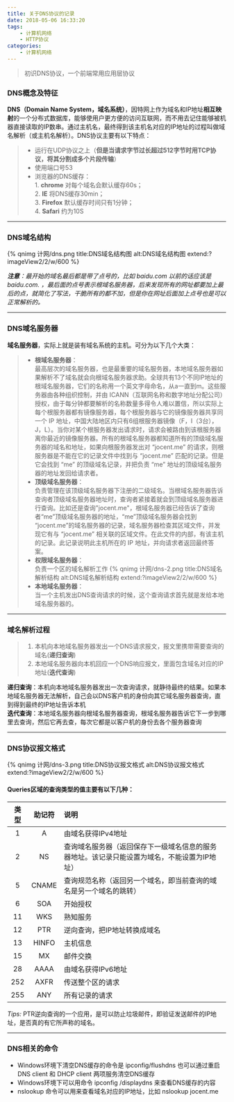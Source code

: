 ```yaml
---
title: 关于DNS协议的记录
date: 2018-05-06 16:33:20
tags:
    - 计算机网络
    - HTTP协议
categories:
    - 计算机网络
---
```


<blockquote class="blockquote-center">初识DNS协议，一个前端常用应用层协议</blockquote>

<!--more-->


### DNS概念及特征
**DNS（Domain Name System，域名系统）**，因特网上作为域名和IP地址**相互映射**的一个分布式数据库，能够使用户更方便的访问互联网，而不用去记住能够被机器直接读取的IP数串。通过主机名，最终得到该主机名对应的IP地址的过程叫做域名解析（或主机名解析）。DNS协议主要有以下特点：

> * 运行在UDP协议之上（**但是当请求字节过长超过512字节时用TCP协议，将其分割成多个片段传输**）
> * 使用端口号53
> * 浏览器的DNS缓存：  
    1. **chrome** 对每个域名会默认缓存60s；  
    2. **IE** 将DNS缓存30min；  
    3. **Firefox** 默认缓存时间只有1分钟；  
    4. **Safari** 约为10S  

------
### DNS域名结构

{% qnimg 计网/dns.png title:DNS域名结构图 alt:DNS域名结构图 extend:?imageView2/2/w/600 %}

***注意**：最开始的域名最后都是带了点号的，比如 baidu.com 以前的话应该是 baidu.com. ，最后面的点号表示根域名服务器，后来发现所有的网址都要加上最后的点，就简化了写法，干脆所有的都不加，但是你在网址后面加上点号也是可以正常解析的。*

------
### DNS域名服务器
**域名服务器**，实际上就是装有域名系统的主机。可分为以下几个大类：
> * **根域名服务器**：  
最高层次的域名服务器，也是最重要的域名服务器，本地域名服务器如果解析不了域名就会向根域名服务器求助。全球共有13个不同IP地址的根域名服务器，它们的名称用一个英文字母命名，从a一直到m。这些服务器由各种组织控制，并由 ICANN（互联网名称和数字地址分配公司）授权，由于每分钟都要解析的名称数量多得令人难以置信，所以实际上每个根服务器都有镜像服务器，每个根服务器与它的镜像服务器共享同一个 IP 地址，中国大陆地区内只有6组根服务器镜像（F，I（3台），J，L）。当你对某个根服务器发出请求时，请求会被路由到该根服务器离你最近的镜像服务器。所有的根域名服务器都知道所有的顶级域名服务器的域名和地址，如果向根服务器发出对 “jocent.me” 的请求，则根服务器是不能在它的记录文件中找到与 “jocent.me” 匹配的记录。但是它会找到 “me” 的顶级域名记录，并把负责 “me” 地址的顶级域名服务器的地址发回给请求者。
> * **顶级域名服务器**：  
负责管理在该顶级域名服务器下注册的二级域名。当根域名服务器告诉查询者顶级域名服务器地址时，查询者紧接着就会到顶级域名服务器进行查询。比如还是查询"jocent.me"，根域名服务器已经告诉了查询者“me”顶级域名服务器的地址，“me”顶级域名服务器会找到 “jocent.me”的域名服务器的记录，域名服务器检查其区域文件，并发现它有与 “jocent.me” 相关联的区域文件。在此文件的内部，有该主机的记录。此记录说明此主机所在的 IP 地址，并向请求者返回最终答案。
> * **权限域名服务器**：  
负责一个区的域名解析工作
{% qnimg 计网/dns-2.png title:DNS域名解析结构 alt:DNS域名解析结构 extend:?imageView2/2/w/600 %}
> * **本地域名服务器**：  
当一个主机发出DNS查询请求的时候，这个查询请求首先就是发给本地域名服务器的。

-----
### 域名解析过程
> 1. 本机向本地域名服务器发出一个DNS请求报文，报文里携带需要查询的域名(**递归查询**)
> 2. 本地域名服务器向本机回应一个DNS响应报文，里面包含域名对应的IP地址(**迭代查询**)

**递归查询**：本机向本地域名服务器发出一次查询请求，就静待最终的结果。如果本地域名服务器无法解析，自己会以DNS客户机的身份向其它域名服务器查询，直到得到最终的IP地址告诉本机  
**迭代查询**：本地域名服务器向根域名服务器查询，根域名服务器告诉它下一步到哪里去查询，然后它再去查，每次它都是以客户机的身份去各个服务器查询

-----
### DNS协议报文格式

{% qnimg 计网/dns-3.png title:DNS协议报文格式 alt:DNS协议报文格式 extend:?imageView2/2/w/600 %}

#### Queries区域的查询类型的值主要有以下几种：
|类型|助记符|说明|
|:-:|:-:|:-|
|1|A|由域名获得IPv4地址|
|2|NS|查询域名服务器（返回保存下一级域名信息的服务器地址。该记录只能设置为域名，不能设置为IP地址）|
|5|CNAME|查询规范名称（返回另一个域名，即当前查询的域名是另一个域名的跳转）|
|6|SOA|开始授权|
|11|WKS|熟知服务|
|12|PTR|逆向查询，把IP地址转换成域名|
|13|HINFO|主机信息|
|15|MX|邮件交换|
|28|AAAA|由域名获得IPv6地址|
|252|AXFR|传送整个区的请求|
|255|ANY|所有记录的请求|

*Tips:* PTR逆向查询的一个应用，是可以防止垃圾邮件，即验证发送邮件的IP地址，是否真的有它所声称的域名。

-----

### DNS相关的命令
* Windows环境下清空DNS缓存的命令是 ipconfig/flushdns 也可以通过重启DNS client 和 DHCP client 两项服务清空DNS缓存
* Windows环境下可以用命令 ipconfig /displaydns  来查看DNS缓存的内容
* nslookup 命令可以用来查看域名对应的IP地址，比如 nslookup jocent.me
